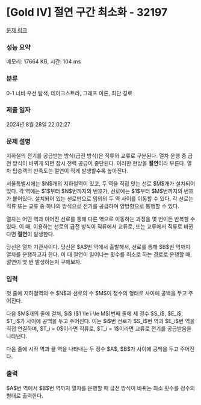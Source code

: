 # [Gold IV] 절연 구간 최소화 - 32197 

[문제 링크](https://www.acmicpc.net/problem/32197) 

### 성능 요약

메모리: 17664 KB, 시간: 104 ms

### 분류

0-1 너비 우선 탐색, 데이크스트라, 그래프 이론, 최단 경로

### 제출 일자

2024년 8월 28일 22:02:27

### 문제 설명

<p>지하철의 전기를 공급받는 방식(급전 방식)은 직류와 교류로 구분된다. 열차 운행 중 급전 방식이 바뀌게 되면 잠시 전력 공급이 중단된다. 이러한 현상을 <strong>절연</strong>이라 부른다. 열차 탑승객의 만족도는 절연이 적게 발생할수록 높아진다.</p>

<p>서울특별시에는 $N$개의 지하철역이 있고, 두 역을 직접 잇는 선로 $M$개가 설치되어 있다. 각 역에는 $1$부터 $N$번까지의 번호가, 선로에는 $1$부터 $M$번까지의 번호가 붙어있다. 설치되어 있는 선로만으로 임의의 두 역 사이를 이동할 수 있다. 각 선로는 직류 또는 교류 중 하나의 방식으로 전기를 공급하며 양방향으로 통행할 수 있다.</p>

<p>열차는 어떤 역과 이어진 선로를 통해 다른 역으로 이동하는 과정을 몇 번이든 반복할 수 있다. 이 때, 이용하는 선로의 급전 방식이 직류에서 교류로, 또는 교류에서 직류로 바뀐다면 <strong>절연</strong>이 발생한다.</p>

<p>당신은 열차 기관사이다. 당신은 $A$번 역에서 출발해서, 선로를 통해 $B$번 역까지 열차를 운행하고자 한다. 이 때 절연이 일어나는 횟수를 최소로 하는 경로로 운행할 때, 절연이 몇 번 발생하는지 구해보자.</p>

### 입력 

 <p>첫 줄에 지하철역의 수 $N$과 선로의 수 $M$이 정수의 형태로 사이에 공백을 두고 주어진다.</p>

<p>다음 $M$개의 줄에 걸쳐, $i$ ($1 \le i \le M$)번째 줄에 세 정수 $S_i$, $E_i$, $T_i$가 사이에 공백을 두고 주어진다. 이는 $i$번 선로가 $S_i$번 역과 $E_i$번 역을 직접 연결하며, $T_i = 0$이라면 직류로, $T_i = 1$이라면 교류로 전기를 공급받음을 나타낸다.</p>

<p>다음 줄에 시작 역과 끝 역을 나타내는 두 정수 $A$, $B$가 사이에 공백을 두고 주어진다.</p>

### 출력 

 <p>$A$번 역에서 $B$번 역까지 열차를 운행할 때 급전 방식이 바뀌는 최소 횟수를 정수의 형태로 출력한다.</p>

